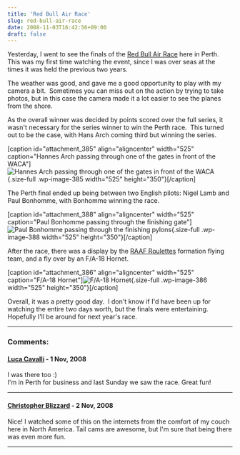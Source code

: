 ```yaml
---
title: 'Red Bull Air Race'
slug: red-bull-air-race
date: 2008-11-03T16:42:56+09:00
draft: false
---
```


Yesterday, I went to see the finals of the [Red Bull Air
Race](http://www.redbullairrace.com/) here in Perth.  This was my first
time watching the event, since I was over seas at the times it was held
the previous two years.

The weather was good, and gave me a good opportunity to play with my
camera a bit.  Sometimes you can miss out on the action by trying to
take photos, but in this case the camera made it a lot easier to see the
planes from the shore.

As the overall winner was decided by points scored over the full series,
it wasn\'t necessary for the series winner to win the Perth race.  This
turned out to be the case, with Hans Arch coming third but winning the
series.

\[caption id=\"attachment\_385\" align=\"aligncenter\" width=\"525\"
caption=\"Hannes Arch passing through one of the gates in front of the
WACA\"\]![Hannes Arch passing through one of the gates in front of the
WACA](http://blogs.gnome.org/jamesh/files/2008/11/hannes-arch.jpg "hannes-arch"){.size-full
.wp-image-385 width="525" height="350"}\[/caption\]

The Perth final ended up being between two English pilots: Nigel Lamb
and Paul Bonhomme, with Bonhomme winning the race.

\[caption id=\"attachment\_388\" align=\"aligncenter\" width=\"525\"
caption=\"Paul Bonhomme passing through the finishing gate\"\]![Paul
Bonhomme passing through the finishing
pylons](http://blogs.gnome.org/jamesh/files/2008/11/paul-bonhomme.jpg "paul-bonhomme"){.size-full
.wp-image-388 width="525" height="350"}\[/caption\]

After the race, there was a display by the [RAAF
Roulettes](http://en.wikipedia.org/wiki/Roulettes) formation flying
team, and a fly over by an F/A-18 Hornet.

\[caption id=\"attachment\_386\" align=\"aligncenter\" width=\"525\"
caption=\"F/A-18 Hornet\"\]![F/A-18
Hornet](http://blogs.gnome.org/jamesh/files/2008/11/hornet.jpg "hornet"){.size-full
.wp-image-386 width="525" height="350"}\[/caption\]

Overall, it was a pretty good day.  I don\'t know if I\'d have been up
for watching the entire two days worth, but the finals were
entertaining.  Hopefully I\'ll be around for next year\'s race.

---
### Comments:
#### [Luca Cavalli](http://loopback.wordpress.com/) - <time datetime="2008-11-03 21:40:15">1 Nov, 2008</time>

I was there too :)\
I\'m in Perth for business and last Sunday we saw the race. Great fun!

---
#### [Christopher Blizzard](http://www.0xdeadbeef.com/weblog/) - <time datetime="2008-11-04 00:49:00">2 Nov, 2008</time>

Nice! I watched some of this on the internets from the comfort of my
couch here in North America. Tail cams are awesome, but I\'m sure that
being there was even more fun.

---
